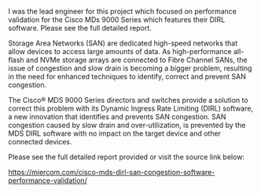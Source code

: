 I was the lead engineer for this project which focused on performance validation for the Cisco MDs 9000 Series which features their DIRL software. 
Please see the full detailed report. 

Storage Area Networks (SAN) are dedicated high-speed networks that allow devices to access large amounts of data. As high-performance all-flash and NVMe storage arrays are connected to Fibre Channel SANs, the issue of congestion and slow drain is becoming a bigger problem, resulting in the need for enhanced techniques to identify, correct and prevent SAN congestion.

The Cisco® MDS 9000 Series directors and switches provide a solution to correct this problem with its Dynamic Ingress Rate Limiting (DIRL) software, a new innovation that identifies and prevents SAN congestion. SAN congestion caused by slow drain and over-utilization, is prevented by the MDS DIRL software with no impact on the target device and other connected devices.

Please see the full detailed report provided or visit the source link below:

https://miercom.com/cisco-mds-dirl-san-congestion-software-performance-validation/

